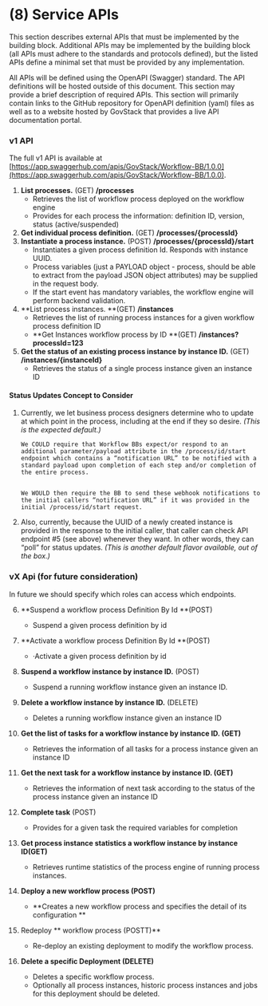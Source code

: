 # (8) Service APIs

This section describes external APIs that must be implemented by the building
block. Additional APIs may be implemented by the building block (all APIs must
adhere to the standards and protocols defined), but the listed APIs define a
minimal set that must be provided by any implementation.

All APIs will be defined using the OpenAPI (Swagger) standard. The API
definitions will be hosted outside of this document. This section may provide a
brief description of required APIs. This section will primarily contain links to
the GitHub repository for OpenAPI definition (yaml) files as well as to a
website hosted by GovStack that provides a live API documentation portal.

### v1 API

The full v1 API is available at
[https://app.swaggerhub.com/apis/GovStack/Workflow-BB/1.0.0](https://app.swaggerhub.com/apis/GovStack/Workflow-BB/1.0.0).

1. **List processes.** (GET) **/processes**
   - Retrieves the list of workflow process deployed on the workflow engine
   - Provides for each process the information: definition ID, version, status
     (active/suspended)
2. **Get individual process definition.** (GET) **/processes/{processId}**
3. **Instantiate a process instance.** (POST) **/processes/{processId}/start**
   - Instantiates a given process definition Id. Responds with instance UUID.
   - Process variables (just a PAYLOAD object - process, should be able to
     extract from the payload JSON object attributes) may be supplied in the
     request body.
   - If the start event has mandatory variables, the workflow engine will
     perform backend validation.
4. **List process instances. **(GET) **/instances**
   - Retrieves the list of running process instances for a given workflow
     process definition ID
   - **Get Instances workflow process by ID **(GET) **/instances?processId=123**
5. **Get the status of an existing process instance by instance ID.** (GET)
   **/instances/{instanceId}**
   - Retrieves the status of a single process instance given an instance ID

#### Status Updates Concept to Consider

1.  Currently, we let business process designers determine who to update at
    which point in the process, including at the end if they so desire. _(This
    is the expected default.)_

        We COULD require that Workflow BBs expect/or respond to an additional parameter/payload attribute in the /process/id/start endpoint which contains a “notification URL” to be notified with a standard payload upon completion of each step and/or completion of the entire process.


        We WOULD then require the BB to send these webhook notifications to the initial callers “notification URL” if it was provided in the initial /process/id/start request.

2.  Also, currently, because the UUID of a newly created instance is provided in
    the response to the initial caller, that caller can check API endpoint #5
    (see above) whenever they want. In other words, they can “poll” for status
    updates. _(This is another default flavor available, out of the box.)_

### vX Api (for future consideration)

In future we should specify which roles can access which endpoints.

6. **Suspend a workflow process Definition By Id **(POST)
   - Suspend a given process definition by id
7. **Activate a workflow process Definition By Id **(POST)
   - ·Activate a given process definition by id
8. **Suspend a workflow instance by instance ID.** (POST)
   - Suspend a running workflow instance given an instance ID.
9. **Delete a workflow instance by instance ID.** (DELETE)
   - Deletes a running workflow instance given an instance ID
10. **Get the list of tasks for a workflow instance by instance ID. (GET)**
    - Retrieves the information of all tasks for a process instance given an
      instance ID
11. **Get the next task for a workflow instance by instance ID. (GET)**

    - Retrieves the information of next task according to the status of the
      process instance given an instance ID

12. **Complete task** (POST)

    - Provides for a given task the required variables for completion

13. **Get process instance statistics a workflow instance by instance ID(GET)**
    - Retrieves runtime statistics of the process engine of running process
      instances.
14. **Deploy a new workflow process (POST)**
    - **Creates a new workflow process and specifies the detail of its
      configuration **
15. Redeploy ** workflow process (POSTT)**
    - Re-deploy an existing deployment to modify the workflow process.
16. **Delete a specific Deployment (DELETE)**
    - Deletes a specific workflow process.
    - Optionally all process instances, historic process instances and jobs for
      this deployment should be deleted.

